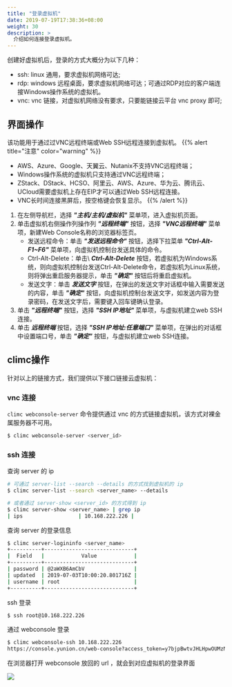 ```yaml
---
title: "登录虚拟机"
date: 2019-07-19T17:38:36+08:00
weight: 30
description: >
  介绍如何连接登录虚拟机。
---
```


创建好虚拟机后，登录的方式大概分为以下几种：

- ssh: linux 通用，要求虚拟机网络可达;
- rdp: windows 远程桌面，要求虚拟机网络可达；可通过RDP对应的客户端连接Windows操作系统的虚拟机。
- vnc: vnc 链接，对虚拟机网络没有要求，只要能链接云平台 vnc proxy 即可;

## 界面操作

该功能用于通过过VNC远程终端或Web SSH远程连接到虚拟机。
{{% alert title="注意" color="warning" %}}
- AWS、Azure、Google、天翼云、Nutanix不支持VNC远程终端；
- Windows操作系统的虚拟机只支持通过VNC远程终端；
- ZStack、DStack、HCSO、阿里云、AWS、Azure、华为云、腾讯云、UCloud需要虚拟机上存在EIP才可以通过Web SSH远程连接。
- VNC长时间连接黑屏后，按空格键会恢复显示。
{{% /alert %}}

1. 在左侧导航栏，选择 **_"主机/主机/虚拟机"_** 菜单项，进入虚拟机页面。
2. 单击虚拟机右侧操作列操作列 **_"远程终端"_** 按钮，选择 **_"VNC远程终端"_** 菜单项，新建Web Console名称的浏览器标签页。
    - 发送远程命令：单击 **_"发送远程命令"_** 按钮，选择下拉菜单 **_"Ctrl-Alt-F1~F6"_** 菜单项，向虚拟机控制台发送具体的命令。
    - Ctrl-Alt-Delete：单击\ **_Ctrl-Alt-Delete_** 按钮，若虚拟机为Windows系统，则向虚拟机控制台发送Ctrl-Alt-Delete命令，若虚拟机为Linux系统，则将弹出重启服务器提示，单击 **_"确定"_** 按钮后将重启虚拟机。
    - 发送文字：单击 **_发送文字_** 按钮，在弹出的发送文字对话框中输入需要发送的内容，单击 **_"确定"_** 按钮，向虚拟机控制台发送文字，如发送内容为登录密码，在发送文字后，需要键入回车键确认登录。
2. 单击 **_"远程终端"_** 按钮，选择 **_"SSH IP地址"_** 菜单项，与虚拟机建立web SSH连接。
3. 单击 **_远程终端_** 按钮，选择 **_"SSH IP地址:任意端口"_** 菜单项，在弹出的对话框中设置端口号，单击 **_"确定"_** 按钮，与虚拟机建立web SSH连接。

## climc操作

针对以上的链接方式，我们提供以下接口链接云虚拟机：

### vnc 连接

`climc webconsole-server` 命令提供通过 vnc 的方式链接虚拟机，该方式对裸金属服务器不可用。

```bash
$ climc webconsole-server <server_id>
```

### ssh 连接

查询 server 的 ip

```bash
# 可通过 server-list --search --details 的方式找到虚拟机的 ip
$ climc server-list --search <server_name> --details 

# 或者通过 server-show <server_id> 的方式得到 ip
$ climc server-show <server_name> | grep ip
| ips                  | 10.168.222.226 |
```

查询 server 的登录信息

```bash
$ climc server-logininfo <server_name>
+----------+-----------------------------+
|  Field   |            Value            |
+----------+-----------------------------+
| password | @2aWXB6AmCbV                |
| updated  | 2019-07-03T10:00:20.801716Z |
| username | root                        |
+----------+-----------------------------+
```

ssh 登录

```bash
$ ssh root@10.168.222.226
```

通过 webconsole 登录

```bash
$ climc webconsole-ssh 10.168.222.226
https://console.yunion.cn/web-console?access_token=y7bjpBwtvJHLHpwOUMzNVvsYiAgY1vskIuVwB-aINfH4mm8MsZqwxKSfHqm2pCvY6O8bBA%3D%3D&api_server=https%3A%2F%2Foffice.yunion.io&protocol=tty
```

在浏览器打开 webconsole 放回的 url ，就会到对应虚拟机的登录界面

![](../../images/webssh.png)
